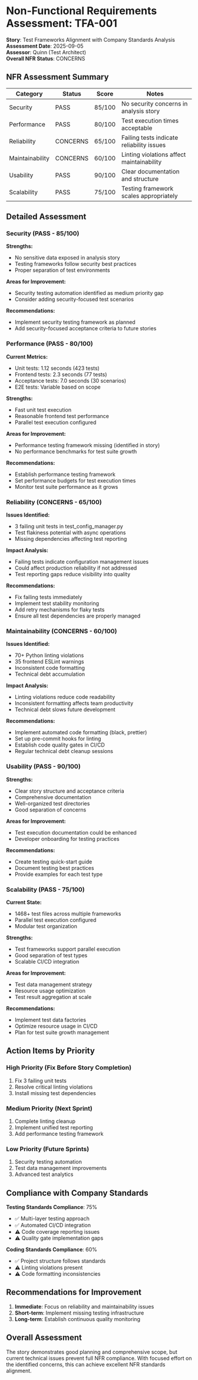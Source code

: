 # Non-Functional Requirements Assessment: TFA-001

**Story**: Test Frameworks Alignment with Company Standards Analysis  
**Assessment Date**: 2025-09-05  
**Assessor**: Quinn (Test Architect)  
**Overall NFR Status**: CONCERNS

## NFR Assessment Summary

| Category | Status | Score | Notes |
|----------|--------|-------|-------|
| Security | PASS | 85/100 | No security concerns in analysis story |
| Performance | PASS | 80/100 | Test execution times acceptable |
| Reliability | CONCERNS | 65/100 | Failing tests indicate reliability issues |
| Maintainability | CONCERNS | 60/100 | Linting violations affect maintainability |
| Usability | PASS | 90/100 | Clear documentation and structure |
| Scalability | PASS | 75/100 | Testing framework scales appropriately |

## Detailed Assessment

### Security (PASS - 85/100)

**Strengths:**
- No sensitive data exposed in analysis story
- Testing frameworks follow security best practices
- Proper separation of test environments

**Areas for Improvement:**
- Security testing automation identified as medium priority gap
- Consider adding security-focused test scenarios

**Recommendations:**
- Implement security testing framework as planned
- Add security-focused acceptance criteria to future stories

### Performance (PASS - 80/100)

**Current Metrics:**
- Unit tests: 1.12 seconds (423 tests)
- Frontend tests: 2.3 seconds (77 tests)
- Acceptance tests: 7.0 seconds (30 scenarios)
- E2E tests: Variable based on scope

**Strengths:**
- Fast unit test execution
- Reasonable frontend test performance
- Parallel test execution configured

**Areas for Improvement:**
- Performance testing framework missing (identified in story)
- No performance benchmarks for test suite growth

**Recommendations:**
- Establish performance testing framework
- Set performance budgets for test execution times
- Monitor test suite performance as it grows

### Reliability (CONCERNS - 65/100)

**Issues Identified:**
- 3 failing unit tests in test_config_manager.py
- Test flakiness potential with async operations
- Missing dependencies affecting test reporting

**Impact Analysis:**
- Failing tests indicate configuration management issues
- Could affect production reliability if not addressed
- Test reporting gaps reduce visibility into quality

**Recommendations:**
- Fix failing tests immediately
- Implement test stability monitoring
- Add retry mechanisms for flaky tests
- Ensure all test dependencies are properly managed

### Maintainability (CONCERNS - 60/100)

**Issues Identified:**
- 70+ Python linting violations
- 35 frontend ESLint warnings
- Inconsistent code formatting
- Technical debt accumulation

**Impact Analysis:**
- Linting violations reduce code readability
- Inconsistent formatting affects team productivity
- Technical debt slows future development

**Recommendations:**
- Implement automated code formatting (black, prettier)
- Set up pre-commit hooks for linting
- Establish code quality gates in CI/CD
- Regular technical debt cleanup sessions

### Usability (PASS - 90/100)

**Strengths:**
- Clear story structure and acceptance criteria
- Comprehensive documentation
- Well-organized test directories
- Good separation of concerns

**Areas for Improvement:**
- Test execution documentation could be enhanced
- Developer onboarding for testing practices

**Recommendations:**
- Create testing quick-start guide
- Document testing best practices
- Provide examples for each test type

### Scalability (PASS - 75/100)

**Current State:**
- 1468+ test files across multiple frameworks
- Parallel test execution configured
- Modular test organization

**Strengths:**
- Test frameworks support parallel execution
- Good separation of test types
- Scalable CI/CD integration

**Areas for Improvement:**
- Test data management strategy
- Resource usage optimization
- Test result aggregation at scale

**Recommendations:**
- Implement test data factories
- Optimize resource usage in CI/CD
- Plan for test suite growth management

## Action Items by Priority

### High Priority (Fix Before Story Completion)
1. Fix 3 failing unit tests
2. Resolve critical linting violations
3. Install missing test dependencies

### Medium Priority (Next Sprint)
1. Complete linting cleanup
2. Implement unified test reporting
3. Add performance testing framework

### Low Priority (Future Sprints)
1. Security testing automation
2. Test data management improvements
3. Advanced test analytics

## Compliance with Company Standards

**Testing Standards Compliance**: 75%
- ✅ Multi-layer testing approach
- ✅ Automated CI/CD integration
- ⚠️ Code coverage reporting issues
- ⚠️ Quality gate implementation gaps

**Coding Standards Compliance**: 60%
- ✅ Project structure follows standards
- ⚠️ Linting violations present
- ⚠️ Code formatting inconsistencies

## Recommendations for Improvement

1. **Immediate**: Focus on reliability and maintainability issues
2. **Short-term**: Implement missing testing infrastructure
3. **Long-term**: Establish continuous quality monitoring

## Overall Assessment

The story demonstrates good planning and comprehensive scope, but current technical issues prevent full NFR compliance. With focused effort on the identified concerns, this can achieve excellent NFR standards alignment.
